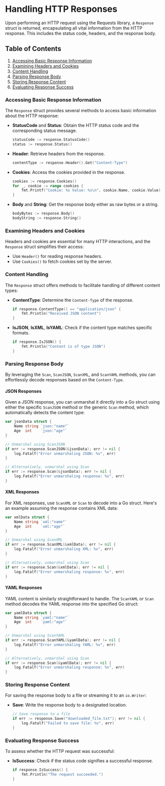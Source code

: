 # Handling HTTP Responses

Upon performing an HTTP request using the Requests library, a `Response` struct is returned, encapsulating all vital information from the HTTP response. This includes the status code, headers, and the response body.

## Table of Contents
1. [Accessing Basic Response Information](#accessing-basic-response-information)
2. [Examining Headers and Cookies](#examining-headers-and-cookies)
3. [Content Handling](#content-handling)
4. [Parsing Response Body](#parsing-response-body)
5. [Storing Response Content](#storing-response-content)
6. [Evaluating Response Success](#evaluating-response-success)

### Accessing Basic Response Information

The `Response` struct provides several methods to access basic information about the HTTP response:

- **StatusCode** and **Status**: Obtain the HTTP status code and the corresponding status message.

    ```go
    statusCode := response.StatusCode()
    status := response.Status()
    ```

- **Header**: Retrieve headers from the response.

    ```go
    contentType := response.Header().Get("Content-Type")
    ```

- **Cookies**: Access the cookies provided in the response.

    ```go
    cookies := response.Cookies()
    for _, cookie := range cookies {
        fmt.Printf("Cookie: %s Value: %s\n", cookie.Name, cookie.Value)
    }
    ```

- **Body** and **String**: Get the response body either as raw bytes or a string.

    ```go
    bodyBytes := response.Body()
    bodyString := response.String()
    ```

### Examining Headers and Cookies

Headers and cookies are essential for many HTTP interactions, and the `Response` struct simplifies their access:

- Use `Header()` for reading response headers.
- Use `Cookies()` to fetch cookies set by the server.

### Content Handling

The `Response` struct offers methods to facilitate handling of different content types:

- **ContentType**: Determine the `Content-Type` of the response.

    ```go
    if response.ContentType() == "application/json" {
        fmt.Println("Received JSON content")
    }
    ```

- **IsJSON**, **IsXML**, **IsYAML**: Check if the content type matches specific formats.

    ```go
    if response.IsJSON() {
        fmt.Println("Content is of type JSON")
    }
    ```

### Parsing Response Body

By leveraging the `Scan`, `ScanJSON`, `ScanXML`, and `ScanYAML` methods, you can effortlessly decode responses based on the `Content-Type`. 

#### JSON Responses

Given a JSON response, you can unmarshal it directly into a Go struct using either the specific `ScanJSON` method or the generic `Scan` method, which automatically detects the content type:

```go
var jsonData struct {
    Name string `json:"name"`
    Age  int    `json:"age"`
}

// Unmarshal using ScanJSON
if err := response.ScanJSON(&jsonData); err != nil {
    log.Fatalf("Error unmarshaling JSON: %v", err)
}

// Alternatively, unmarshal using Scan
if err := response.Scan(&jsonData); err != nil {
    log.Fatalf("Error unmarshaling response: %v", err)
}
```

#### XML Responses

For XML responses, use `ScanXML` or `Scan` to decode into a Go struct. Here's an example assuming the response contains XML data:

```go
var xmlData struct {
    Name string `xml:"name"`
    Age  int    `xml:"age"`
}

// Unmarshal using ScanXML
if err := response.ScanXML(&xmlData); err != nil {
    log.Fatalf("Error unmarshaling XML: %v", err)
}

// Alternatively, unmarshal using Scan
if err := response.Scan(&xmlData); err != nil {
    log.Fatalf("Error unmarshaling response: %v", err)
}
```

#### YAML Responses

YAML content is similarly straightforward to handle. The `ScanYAML` or `Scan` method decodes the YAML response into the specified Go struct:

```go
var yamlData struct {
    Name string `yaml:"name"`
    Age  int    `yaml:"age"`
}

// Unmarshal using ScanYAML
if err := response.ScanYAML(&yamlData); err != nil {
    log.Fatalf("Error unmarshaling YAML: %v", err)
}

// Alternatively, unmarshal using Scan
if err := response.Scan(&yamlData); err != nil {
    log.Fatalf("Error unmarshaling response: %v", err)
}
```

### Storing Response Content

For saving the response body to a file or streaming it to an `io.Writer`:

- **Save**: Write the response body to a designated location.

    ```go
    // Save response to a file
    if err := response.Save("downloaded_file.txt"); err != nil {
        log.Fatalf("Failed to save file: %v", err)
    }
    ```

### Evaluating Response Success

To assess whether the HTTP request was successful:

- **IsSuccess**: Check if the status code signifies a successful response.

    ```go
    if response.IsSuccess() {
        fmt.Println("The request succeeded.")
    }
    ```
